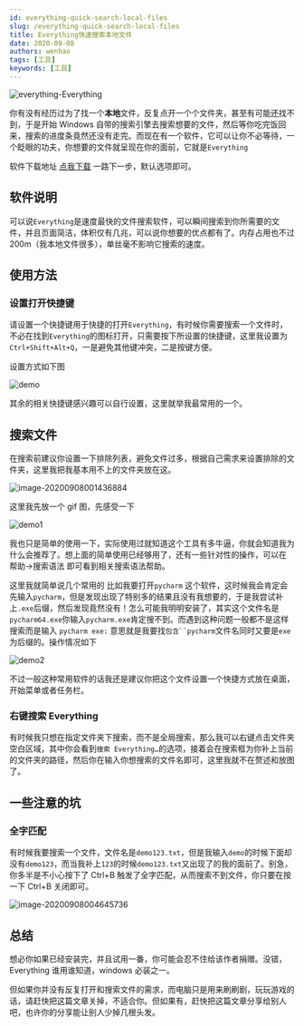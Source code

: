 ```yaml
---
id: everything-quick-search-local-files
slug: /everything-quick-search-local-files
title: Everything快速搜索本地文件
date: 2020-09-08
authors: wenhao
tags: [工具]
keywords: [工具]
---
```


![everything-Everything](https://img.wenhao.cn/everything-Everything.jpg)

你有没有经历过为了找一个**本地**文件，反复点开一个个文件夹，甚至有可能还找不到，于是开始 Windows 自带的搜索引擎去搜索想要的文件，然后等你吃完饭回来，搜索的进度条竟然还没有走完。而现在有一个软件，它可以让你不必等待，一个眨眼的功夫，你想要的文件就呈现在你的面前，它就是`Everything`

<!-- truncate -->

软件下载地址 [点我下载](https://www.voidtools.com/zh-cn/) 一路下一步，默认选项即可。

## 软件说明

可以说`Everything`是速度最快的文件搜索软件，可以瞬间搜索到你所需要的文件，并且页面简洁，体积仅有几兆，可以说你想要的优点都有了。内存占用也不过 200m（我本地文件很多），单丝毫不影响它搜索的速度。

## 使用方法

### 设置打开快捷键

请设置一个快捷键用于快捷的打开`Everything`，有时候你需要搜索一个文件时，不必在找到`Everything`的图标打开，只需要按下所设置的快捷键，这里我设置为`Ctrl+Shift+Alt+Q`，一是避免其他键冲突，二是按键方便。

设置方式如下图

![demo](https://img.wenhao.cn/demo.gif)

其余的相关快捷键感兴趣可以自行设置，这里就举我最常用的一个。

## 搜索文件

在搜索前建议你设置一下排除列表，避免文件过多，根据自己需求来设置排除的文件夹，这里我把我基本用不上的文件夹放在这。

![image-20200908001436884](https://img.wenhao.cn/image-20200908001436884.png)

这里我先放一个 gif 图，先感受一下

![demo1](https://img.wenhao.cn/demo1.gif)

我也只是简单的使用一下，实际使用过就知道这个工具有多牛逼，你就会知道我为什么会推荐了。想上面的简单使用已经够用了，还有一些针对性的操作，可以在 帮助->搜索语法 即可看到相关搜索语法帮助。

这里我就简单说几个常用的 比如我要打开`pycharm` 这个软件，这时候我会肯定会先输入`pycharm`，但是发现出现了特别多的结果且没有我想要的，于是我尝试补上`.exe`后缀，然后发现竟然没有！怎么可能我明明安装了，其实这个文件名是`pycharm64.exe`你输入`pycharm.exe`肯定搜不到。而遇到这种问题一般都不是这样搜索而是输入 `pycharm exe:` 意思就是我要找` 包含``pycharm `文件名同时又要是`exe`为后缀的。操作情况如下

![demo2](https://img.wenhao.cn/demo2.gif)

不过一般这种常用软件的话我还是建议你把这个文件设置一个快捷方式放在桌面，开始菜单或者任务栏。

### 右键搜索 Everything

有时候我只想在指定文件夹下搜索，而不是全局搜索，那么我可以右键点击文件夹空白区域，其中你会看到`搜索 Everything…`的选项，接着会在搜索框为你补上当前的文件夹的路径，然后你在输入你想搜索的文件名即可，这里我就不在赘述和放图了。

## 一些注意的坑

### 全字匹配

有时候我要搜索一个文件，文件名是`demo123.txt`，但是我输入`demo`的时候下面却没有`demo123`，而当我补上`123`的时候`demo123.txt`又出现了的我的面前了。别急，你多半是不小心按下了 Ctrl+B 触发了全字匹配，从而搜索不到文件，你只要在按一下 Ctrl+B 关闭即可。

![image-20200908004645736](https://img.wenhao.cn/image-20200908004645736.png)

## 总结

想必你如果已经安装完，并且试用一番，你可能会忍不住给该作者捐赠。没错，Everything 谁用谁知道，windows 必装之一。

但如果你并没有反复打开和搜索文件的需求，而电脑只是用来刷刷剧，玩玩游戏的话，请赶快把这篇文章关掉，不适合你。但如果有，赶快把这篇文章分享给别人吧，也许你的分享能让别人少掉几根头发。
